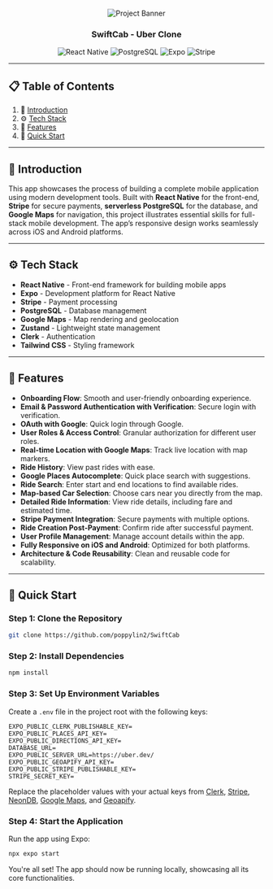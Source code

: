 
<div align="center">
  <br />
    <img src="https://i.ibb.co/Bf04Hpd/Readme-thumbnail-from-JS-Mastery.png" alt="Project Banner">
  <br />

  <h3 align="center">SwiftCab - Uber Clone</h3>
  
  <div>
    <img src="https://img.shields.io/badge/-React_Native-black?style=for-the-badge&logoColor=white&logo=react&color=61DAFB" alt="React Native" />
    <img src="https://img.shields.io/badge/-PostgreSQL-black?style=for-the-badge&logoColor=white&logo=postgresql&color=4169E1" alt="PostgreSQL" />
    <img src="https://img.shields.io/badge/-Expo-black?style=for-the-badge&logoColor=white&logo=expo&color=000020" alt="Expo" />
    <img src="https://img.shields.io/badge/-Stripe-black?style=for-the-badge&logoColor=white&logo=stripe&color=008CDD" alt="Stripe" />
  </div>
</div>

---

## 📋 Table of Contents

1. 🤖 [Introduction](#introduction)
2. ⚙️ [Tech Stack](#tech-stack)
3. 🔋 [Features](#features)
4. 🚀 [Quick Start](#quick-start)

---

## 🤖 Introduction <a name="introduction"></a>

This app showcases the process of building a complete mobile application using modern development tools. Built with **React Native** for the front-end, **Stripe** for secure payments, **serverless PostgreSQL** for the database, and **Google Maps** for navigation, this project illustrates essential skills for full-stack mobile development. The app’s responsive design works seamlessly across iOS and Android platforms.

---

## ⚙️ Tech Stack <a name="tech-stack"></a>

- **React Native** - Front-end framework for building mobile apps
- **Expo** - Development platform for React Native
- **Stripe** - Payment processing
- **PostgreSQL** - Database management
- **Google Maps** - Map rendering and geolocation
- **Zustand** - Lightweight state management
- **Clerk** - Authentication
- **Tailwind CSS** - Styling framework

---

## 🔋 Features <a name="features"></a>

- **Onboarding Flow**: Smooth and user-friendly onboarding experience.
- **Email & Password Authentication with Verification**: Secure login with verification.
- **OAuth with Google**: Quick login through Google.
- **User Roles & Access Control**: Granular authorization for different user roles.
- **Real-time Location with Google Maps**: Track live location with map markers.
- **Ride History**: View past rides with ease.
- **Google Places Autocomplete**: Quick place search with suggestions.
- **Ride Search**: Enter start and end locations to find available rides.
- **Map-based Car Selection**: Choose cars near you directly from the map.
- **Detailed Ride Information**: View ride details, including fare and estimated time.
- **Stripe Payment Integration**: Secure payments with multiple options.
- **Ride Creation Post-Payment**: Confirm ride after successful payment.
- **User Profile Management**: Manage account details within the app.
- **Fully Responsive on iOS and Android**: Optimized for both platforms.
- **Architecture & Code Reusability**: Clean and reusable code for scalability.

---

## 🚀 Quick Start <a name="quick-start"></a>

### Step 1: Clone the Repository

```bash
git clone https://github.com/poppylin2/SwiftCab
```

### Step 2: Install Dependencies

```bash
npm install
```

### Step 3: Set Up Environment Variables

Create a `.env` file in the project root with the following keys:

```env
EXPO_PUBLIC_CLERK_PUBLISHABLE_KEY=
EXPO_PUBLIC_PLACES_API_KEY=
EXPO_PUBLIC_DIRECTIONS_API_KEY=
DATABASE_URL=
EXPO_PUBLIC_SERVER_URL=https://uber.dev/
EXPO_PUBLIC_GEOAPIFY_API_KEY=
EXPO_PUBLIC_STRIPE_PUBLISHABLE_KEY=
STRIPE_SECRET_KEY=
```

Replace the placeholder values with your actual keys from [Clerk](https://clerk.com/), [Stripe](https://stripe.com/in), [NeonDB](https://neon.tech/), [Google Maps](https://console.cloud.google.com/), and [Geoapify](https://www.geoapify.com/).

### Step 4: Start the Application

Run the app using Expo:

```bash
npx expo start
```

You're all set! The app should now be running locally, showcasing all its core functionalities.

